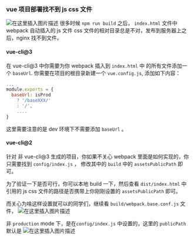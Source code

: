 ### vue 项目部署找不到 js css 文件

![在这里插入图片描述](https://chatflow-files-cdn-1256085166.file.myqcloud.com/20190105154109600.png)
很多时候 `npm run build` 之后， `index.html` 文件中 webpack 自动插入的 js 文件 css 文件的相对目录总是不对，发布到服务器上之后，nginx 找不到文件。

#### vue-cli@3

在 vue-cli@3 中你需要为你 webpack 插入到 `index.html` 中 的所有文件添加一个 `baseUrl`. 你需要在项目的根目录新建一个 `vue.config.js`, 添加如下内容：

```js
...
module.exports = {
  baseUrl: isProd
    ? '/baseXXX/'
    : '/',
    ....
}
```

这里需要注意的是 dev 环境下不需要添加 `baseUrl` 。

#### vue-cli@2

针对 非 vue-cli@3 生成的项目，你如果不关心 webpack 里面是如何实现的，你只需要找到 `config/index.js` ， 修改其中的 `build` 中的 `assetsPublicPath` 即可。

为了验证一下是否可行，你可以本地 build 一下，然后查看 `dist/index.html` 中引用的 js css 文件的路径是否携带上你刚刚设置的 `assetsPublicPath` 即可。

而关心为啥这样设置就可以的同学们，继续看 `build/webpack.base.conf.js` 文件，
![在这里插入图片描述](https://chatflow-files-cdn-1256085166.file.myqcloud.com/20190105153832561.png)

非 `production` mode 下，是在`config/index.js` 中设置的，这里的 `publicPath` 默认是
![在这里插入图片描述](https://chatflow-files-cdn-1256085166.file.myqcloud.com/20190105153930278.png)
